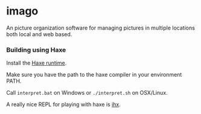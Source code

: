 # imago
An picture organization software for managing pictures in multiple locations both local and web based.


### Building using Haxe

Install the [Haxe runtime](http://haxe.org/download/).

Make sure you have the path to the haxe compiler in your environment PATH.

Call `interpret.bat` on Windows or `./interpret.sh` on OSX/Linux.

A really nice REPL for playing with haxe is [ihx](https://github.com/ianxm/ihx/).
